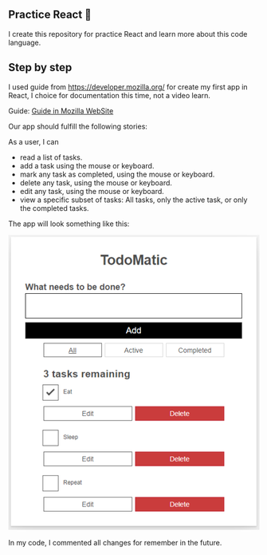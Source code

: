 ## Practice React  🚀
 
 I create this repository for practice React and learn more about this code language.
 
## Step by step

I used guide from https://developer.mozilla.org/ for create my first app in React, I choice for documentation this time, not a video learn.

Guide: [Guide in Mozilla WebSite](https://developer.mozilla.org/en-US/docs/Learn/Tools_and_testing/Client-side_JavaScript_frameworks/React_todo_list_beginning)

Our app should fulfill the following stories:

As a user, I can

- read a list of tasks.
- add a task using the mouse or keyboard.
- mark any task as completed, using the mouse or keyboard.
- delete any task, using the mouse or keyboard.
- edit any task, using the mouse or keyboard.
- view a specific subset of tasks: All tasks, only the active task, or only the completed tasks.

The app will look something like this:

![](./public/appDesktop_.PNG)


In my code, I commented all changes for remember in the future.
